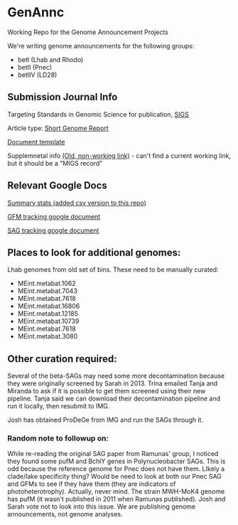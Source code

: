 # GenAnnc
Working Repo for the Genome Announcement Projects

We're writing genome announcements for the following groups:
- betI (Lhab and Rhodo)
- betII (Pnec)
- betIIV (LD28)

## Submission Journal Info
Targeting Standards in Genomic Science for publication,
[SIGS](http://www.standardsingenomics.com/)

Article type: [Short Genome Report](http://www.standardsingenomics.com/authors/instructions/shortgenomereport)

[Document template](http://media.biomedcentral.com/content/editorial/templates/ShortGenomeReportTemplate.docx)

Supplemnetal info [(Old, non-working link)](http://standardsingenomics.org/index.php/sigen/pages/view/migstable) - can't find a current working link, but it should be a "MIGS record"

## Relevant Google Docs
[Summary stats (added csv version to this repo)](https://docs.google.com/spreadsheets/d/1SREBGNmXNHlnqmJbpZNnJWh-MGHG2OgPUyRfdBG0z68/edit?usp=sharing)

[GFM tracking google document](https://docs.google.com/spreadsheets/d/1NqxTV87yZwEZpvgwfTc3ky8YNoGdDxkpfQJMh2-gY0c/edit#gid=1387774424)

[SAG tracking google document](https://docs.google.com/spreadsheets/d/1-xh5pnCx5vbJmlcFvMHZ8l3kLCLWDAqbA_CxdjA14e4/edit#gid=0)

## Places to look for additional genomes:
Lhab genomes from old set of bins. These need to be manually curated:
- MEint.metabat.1062
- MEint.metabat.7043
- MEint.metabat.7618
- MEint.metabat.16806
- MEint.metabat.12185
- MEint.metabat.10739
- MEint.metabat.7618
- MEint.metabat.3080

## Other curation required:
Several of the beta-SAGs may need some more decontamination because they were originally screened by Sarah in 2013.  Trina emailed Tanja and Miranda to ask if it is possible to get them screened using their new pipeline.  Tanja said we can download their decontamination pipeline and run it locally, then resubmit to IMG.

Josh has obtained ProDeGe from IMG and run the SAGs through it.

### Random note to followup on:  
While re-reading the original SAG paper from Ramunas' group, I noticed they found some pufM and BchlY genes in Polynucleobacter SAGs.  This is odd because the reference genome for Pnec does not have them. LIkely a clade/lake specificity thing?  Would be need to look at both our Pnec SAG and GFMs to see if they have them (they are indicators of photoheterotrophy).  Actually, never mind.  The strain MWH-MoK4 genome has pufM (it wasn't published in 2011 when Ramunas published). Josh and Sarah vote not to look into this issue. We are publishing genome announcements, not genome analyses.
